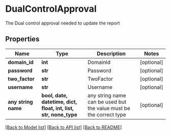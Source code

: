 # DualControlApproval

The Dual control approval needed to update the report

## Properties
Name | Type | Description | Notes
------------ | ------------- | ------------- | -------------
**domain_id** | **int** | DomainId | [optional] 
**password** | **str** | Password | [optional] 
**two_factor** | **str** | TwoFactor | [optional] 
**username** | **str** | Username | [optional] 
**any string name** | **bool, date, datetime, dict, float, int, list, str, none_type** | any string name can be used but the value must be the correct type | [optional]

[[Back to Model list]](../README.md#documentation-for-models) [[Back to API list]](../README.md#documentation-for-api-endpoints) [[Back to README]](../README.md)


